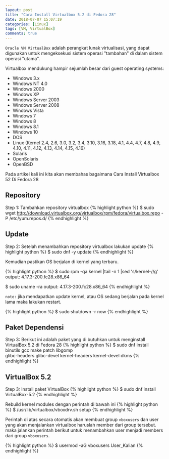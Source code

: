 ```yaml
---
layout: post
title: "Cara Install Virtualbox 5.2 di Fedora 28"
date: 2018-07-07 15:07:19
categories: [Linux]
tags: [VM, VirtualBox]
comments: true
---
```


`Oracle VM VirtualBox` adalah perangkat lunak virtualisasi, yang dapat digunakan untuk mengeksekusi sistem operasi "tambahan" di dalam sistem operasi "utama".

<!--more-->

Virtualbox mendukung hampir sejumlah besar dari guest operating systems:



   * Windows 3.x
   * Windows NT 4.0
   * Windows 2000
   * Windows XP
   * Windows Server 2003
   * Windows Server 2008
   * Windows Vista
   * Windows 7
   * Windows 8
   * Windows 8.1
   * Windows 10
   * DOS
   * Linux (Kernel 2.4, 2.6, 3.0, 3.2, 3.4, 3.10, 3.16, 3.18, 4.1, 
     4.4, 4.7, 4.8, 4.9, 4.10, 4.11, 4.12, 4.13, 4.14, 4.15, 4.16)
   * Solaris
   * OpenSolaris
   * OpenBSD



Pada artikel kali ini kita akan membahas bagaimana Cara Install Virtualbox 52 Di Fedora 28

## Repository
Step 1: Tambahkan repository virtualbox
{% highlight python %}
   $ sudo wget http://download.virtualbox.org/virtualbox/rpm/fedora/virtualbox.repo -P /etc/yum.repos.d/
{% endhighlight %}


## Update 
Step 2: Setelah menambahkan repository virtualbox lakukan update
{% highlight python %}
   $ sudo dnf -y update
{% endhighlight %}

Kemudian pastikan OS berjalan di kernel yang terbaru.

{% highlight python %}
   $ sudo rpm -qa kernel |tail -n 1 |sed 's/kernel-//g'
   output: 4.17.3-200.fc28.x86_64

   $ sudo uname -ra
   output: 4.17.3-200.fc28.x86_64
{% endhighlight %}

`note:` jika mendapatkan update kernel, atau OS sedang berjalan pada kernel lama maka lakukan restart.

{% highlight python %}
   $ sudo shutdown -r now
{% endhighlight %}


## Paket Dependensi
Step 3: Berikut ini adalah paket yang di butuhkan untuk menginstall VirtualBox 5.2 di Fedora 28
{% highlight python %}
   $ sudo dnf install binutils gcc make patch libgomp \
     glibc-headers glibc-devel kernel-headers kernel-devel dkms
{% endhighlight %}


## VirtualBox 5.2
Step 3: Install paket VirtualBox 
{% highlight python %}
   $ sudo dnf install VirtualBox-5.2
{% endhighlight %}


Rebuild kernel modules dengan perintah di bawah ini
{% highlight python %}
   $ /usr/lib/virtualbox/vboxdrv.sh setup
{% endhighlight %}

Perintah di atas secara otomatis akan membuat group `vboxusers` dan user yang akan menjalankan virtualbox haruslah member dari group tersebut. maka jalankan perintah berikut untuk menambahkan user menjadi members dari group `vboxusers`.

{% highlight python %}
   $ usermod -aG vboxusers User_Kalian
{% endhighlight %}

